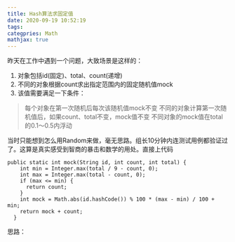 ```yaml
---
title: Hash算法求固定值
date: 2020-09-19 10:52:19
tags:
categpries: Math
mathjax: true
---
```

昨天在工作中遇到一个问题，大致场景是这样的：
1. 对象包括id(固定)、total、count(递增)
2. 不同的对象根据count求出指定范围内的固定随机值mock
3. 该值需要满足一下条件：
  > 每个对象在第一次随机后每次该随机值mock不变
  > 不同的对象计算第一次随机值后，如果count、total不变，mock值不变
  > 不同对象的mock值在total的0.1～0.5内浮动

当时只能想到怎么用Random来做，毫无思路。组长10分钟内连测试用例都验证过了。这算是真实感受到智商的暴击和数学的用处。直接上代码

<!-- more -->
```
public static int mock(String id, int count, int total) {
    int min = Integer.max(total / 9 - count, 0);
    int max = Integer.max(total - count, 0);
    if (max <= min) {
      return count;
    }
    int mock = Math.abs(id.hashCode()) % 100 * (max - min) / 100 + min;
    return mock + count;
  }
```
思路：

